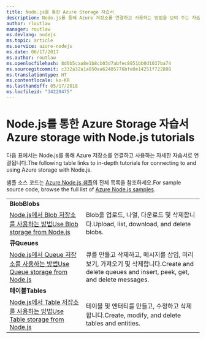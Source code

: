 ```yaml
---
title: Node.js를 통한 Azure Storage 자습서
description: Node.js를 통해 Azure 저장소를 연결하고 사용하는 방법을 보여 주는 자습서입니다.
author: rloutlaw
manager: routlaw
ms.devlang: nodejs
ms.topic: article
ms.service: azure-nodejs
ms.date: 06/17/2017
ms.author: routlaw
ms.openlocfilehash: 8d0b5caa8e1b8cb03d7abfec8851bb0d1037ba74
ms.sourcegitcommit: c332a32a1a850aa62405776bfe0e14251f722888
ms.translationtype: HT
ms.contentlocale: ko-KR
ms.lasthandoff: 05/17/2018
ms.locfileid: "34220475"
---
```

# <a name="azure-storage-with-nodejs-tutorials"></a><span data-ttu-id="60dd8-103">Node.js를 통한 Azure Storage 자습서</span><span class="sxs-lookup"><span data-stu-id="60dd8-103">Azure storage with Node.js tutorials</span></span>

<span data-ttu-id="60dd8-104">다음 표에서는 Node.js를 통해 Azure 저장소를 연결하고 사용하는 자세한 자습서로 연결됩니다.</span><span class="sxs-lookup"><span data-stu-id="60dd8-104">The following table links to in-depth tutorials for connecting to and using Azure storage with Node.js.</span></span>

<span data-ttu-id="60dd8-105">샘플 소스 코드는 [Azure Node.js 샘플](https://azure.microsoft.com/resources/samples/?term=nodejs)의 전체 목록을 참조하세요.</span><span class="sxs-lookup"><span data-stu-id="60dd8-105">For sample source code, browse the full list of [Azure Node.js samples](https://azure.microsoft.com/resources/samples/?term=nodejs).</span></span>

| | |
|---|---|
| <span data-ttu-id="60dd8-106">**Blob**</span><span class="sxs-lookup"><span data-stu-id="60dd8-106">**Blobs**</span></span> ||
| [<span data-ttu-id="60dd8-107">Node.js에서 Blob 저장소를 사용하는 방법</span><span class="sxs-lookup"><span data-stu-id="60dd8-107">Use Blob storage from Node.js</span></span>](http://docs.microsoft.com/azure/storage/storage-nodejs-how-to-use-blob-storage?toc=/azure/node/toc.json&bc=/azure/node/toc.json) | <span data-ttu-id="60dd8-108">Blob을 업로드, 나열, 다운로드 및 삭제합니다.</span><span class="sxs-lookup"><span data-stu-id="60dd8-108">Upload, list, download, and delete blobs.</span></span> |
| <span data-ttu-id="60dd8-109">**큐**</span><span class="sxs-lookup"><span data-stu-id="60dd8-109">**Queues**</span></span> ||
| [<span data-ttu-id="60dd8-110">Node.js에서 Queue 저장소를 사용하는 방법</span><span class="sxs-lookup"><span data-stu-id="60dd8-110">Use Queue storage from Node.js</span></span>](http://docs.microsoft.com/azure/storage/storage-nodejs-how-to-use-queues?toc=/azure/node/toc.json&bc=/azure/node/toc.json) | <span data-ttu-id="60dd8-111">큐를 만들고 삭제하고, 메시지를 삽입, 미리 보기, 가져오기 및 삭제합니다.</span><span class="sxs-lookup"><span data-stu-id="60dd8-111">Create and delete queues and insert, peek, get, and delete messages.</span></span> |
| <span data-ttu-id="60dd8-112">**테이블**</span><span class="sxs-lookup"><span data-stu-id="60dd8-112">**Tables**</span></span> ||
| [<span data-ttu-id="60dd8-113">Node.js에서 Table 저장소를 사용하는 방법</span><span class="sxs-lookup"><span data-stu-id="60dd8-113">Use Table storage from Node.js</span></span>](http://docs.microsoft.com/azure/storage/storage-nodejs-how-to-use-table-storage?toc=/azure/node/toc.json&bc=/azure/node/toc.json) | <span data-ttu-id="60dd8-114">테이블 및 엔터티를 만들고, 수정하고 삭제합니다.</span><span class="sxs-lookup"><span data-stu-id="60dd8-114">Create, modify, and delete tables and entities.</span></span> |
